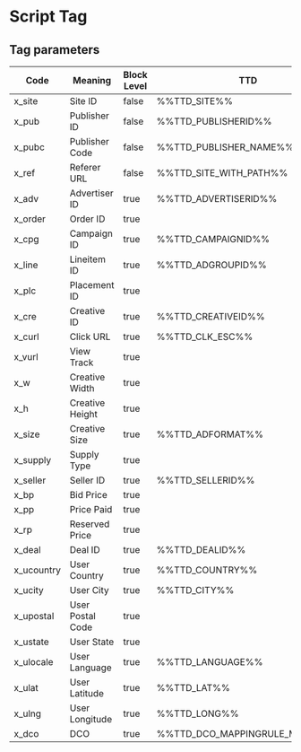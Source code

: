 # Script Tag

## Tag parameters

<table><thead><tr><th width="97.9375">Code</th><th width="179.0234375">Meaning</th><th width="49.1640625" data-type="checkbox">Block Level</th><th width="258.3671875">TTD</th><th width="242.15625">GAM</th><th width="213.7734375">Xandr</th><th width="207.6171875">StackAdapt</th><th width="196.80859375">AdLib</th></tr></thead><tbody><tr><td>x_site</td><td> Site ID</td><td>false</td><td>%%TTD_SITE%%</td><td>%%SITE%%</td><td>${SITE_ID}</td><td>{SA_REF_DOMAIN}</td><td>[DOMAIN]</td></tr><tr><td>x_pub</td><td>Publisher ID</td><td>false</td><td>%%TTD_PUBLISHERID%%</td><td></td><td>${PUBLISHER_ID}</td><td></td><td>[PUBLISHER_ID]</td></tr><tr><td>x_pubc</td><td>Publisher Code</td><td>false</td><td>%%TTD_PUBLISHER_NAME%%</td><td></td><td>${PUBLISHER_CODE}</td><td></td><td></td></tr><tr><td>x_ref</td><td>Referer URL</td><td>false</td><td>%%TTD_SITE_WITH_PATH%%</td><td></td><td>${REFERER_URL_ENC}</td><td>{SA_REF_PAGE}</td><td>[PAGE]</td></tr><tr><td>x_adv</td><td>Advertiser ID</td><td>true</td><td>%%TTD_ADVERTISERID%%</td><td></td><td></td><td></td><td></td></tr><tr><td>x_order</td><td>Order ID</td><td>true</td><td></td><td></td><td>${IO_ID}</td><td></td><td></td></tr><tr><td>x_cpg</td><td>Campaign ID</td><td>true</td><td>%%TTD_CAMPAIGNID%%</td><td></td><td>${CPG_ID}</td><td>{SA_CAMPAIGN_ID}</td><td>[CAMPAIGN_ID]</td></tr><tr><td>x_line</td><td>Lineitem ID</td><td>true</td><td>%%TTD_ADGROUPID%%</td><td></td><td>${CP_ID}</td><td>{SA_LINE_ITEM_ID}</td><td></td></tr><tr><td>x_plc</td><td>Placement ID</td><td>true</td><td></td><td>%%ADUNIT%%</td><td>${TAG_ID}</td><td>{SA_PLACEMENT_ID}</td><td></td></tr><tr><td>x_cre</td><td>Creative ID</td><td>true</td><td>%%TTD_CREATIVEID%%</td><td></td><td>${CREATIVE_ID}</td><td>{SA_CREATIVE_ID}</td><td>[CREATIVE_ID]</td></tr><tr><td>x_curl</td><td>Click URL</td><td>true</td><td>%%TTD_CLK_ESC%%</td><td>%%CLICK_URL_UNESC%%</td><td>${CLICK_URL}</td><td>{SA_CLICK_URL_ENC}</td><td>[CLICK_URL_ESC]</td></tr><tr><td>x_vurl</td><td>View Track</td><td>true</td><td></td><td>%%VIEW_URL_UNESC%%</td><td></td><td></td><td></td></tr><tr><td>x_w</td><td>Creative Width</td><td>true</td><td></td><td>%%WIDTH%%</td><td>${WIDTH}</td><td>{SA_WIDTH}</td><td>[WIDTH]</td></tr><tr><td>x_h</td><td>Creative Height</td><td>true</td><td></td><td>%%HEIGHT%%</td><td>${HEIGHT}</td><td>{SA_HEIGHT}</td><td>[HEIGHT]</td></tr><tr><td>x_size</td><td>Creative Size</td><td>true</td><td>%%TTD_ADFORMAT%%</td><td></td><td></td><td></td><td></td></tr><tr><td>x_supply</td><td>Supply Type</td><td>true</td><td></td><td></td><td>${SUPPLY_TYPE}</td><td></td><td></td></tr><tr><td>x_seller</td><td>Seller ID</td><td>true</td><td>%%TTD_SELLERID%%</td><td></td><td>${SELLER_MEMBER_ID}</td><td></td><td></td></tr><tr><td>x_bp</td><td>Bid Price</td><td>true</td><td></td><td></td><td>${BID_PRICE}</td><td></td><td></td></tr><tr><td>x_pp</td><td>Price Paid</td><td>true</td><td></td><td></td><td>${PRICE_PAID}</td><td></td><td></td></tr><tr><td>x_rp</td><td>Reserved Price</td><td>true</td><td></td><td></td><td>${RESERVE_PRICE}</td><td></td><td></td></tr><tr><td>x_deal</td><td>Deal ID</td><td>true</td><td>%%TTD_DEALID%%</td><td></td><td>${DEAL_ID}</td><td></td><td></td></tr><tr><td>x_ucountry</td><td>User Country</td><td>true</td><td>%%TTD_COUNTRY%%</td><td></td><td>${USER_COUNTRY}</td><td>{SA_GEO_COUNTRY}</td><td>[COUNTRY_CODE]</td></tr><tr><td>x_ucity</td><td>User City</td><td>true</td><td>%%TTD_CITY%%</td><td></td><td>${USER_CITY}</td><td>{SA_GEO_CITY}</td><td>[CITY_CODE]</td></tr><tr><td>x_upostal</td><td>User Postal Code</td><td>true</td><td></td><td></td><td>${POSTAL_CODE}</td><td>{SA_GEO_POSTAL}</td><td>[ZIP_CODE]</td></tr><tr><td>x_ustate</td><td>User State</td><td>true</td><td></td><td></td><td>${USER_STATE}</td><td>{SA_GEO_STATE}</td><td>[REGION]</td></tr><tr><td>x_ulocale</td><td>User Language</td><td>true</td><td>%%TTD_LANGUAGE%%</td><td></td><td>${USER_LOCALE}</td><td></td><td>[LANGUAGE]</td></tr><tr><td>x_ulat</td><td>User Latitude</td><td>true</td><td>%%TTD_LAT%%</td><td></td><td></td><td>{SA_LOCATION_LAT}</td><td>[LAT]</td></tr><tr><td>x_ulng</td><td>User Longitude</td><td>true</td><td>%%TTD_LONG%%</td><td></td><td></td><td>{SA_LOCATION_LONG}</td><td>[LONG]</td></tr><tr><td>x_dco</td><td>DCO</td><td>true</td><td>%%TTD_DCO_MAPPINGRULE_MACRO%%</td><td></td><td></td><td></td><td></td></tr></tbody></table>


